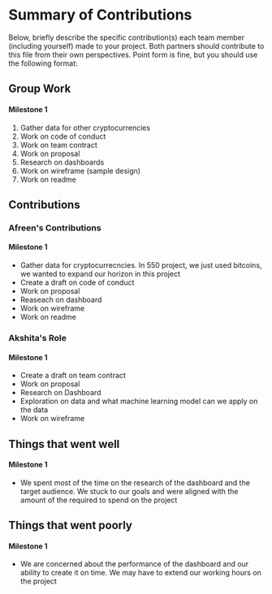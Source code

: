 # Summary of Contributions

Below, briefly describe the specific contribution(s) each team member (including yourself) made to your project. 
Both partners should contribute to this file from their own perspectives.
Point form is fine, but you should use the following format:

## Group Work

#### Milestone 1
1. Gather data for other cryptocurrencies
2. Work on code of conduct
3. Work on team contract
2. Work on proposal
3. Research on dashboards
4. Work on wireframe (sample design)
5. Work on readme


## Contributions

### Afreen's Contributions

#### Milestone 1
- Gather data for cryptocurrecncies. In 550 project, we just used bitcoins, we wanted to expand our horizon in this project
- Create a draft on code of conduct
- Work on proposal
- Reaseach on dashboard
- Work on wireframe
- Work on readme



### Akshita's Role

#### Milestone 1
- Create a draft on team contract
- Work on proposal
- Research on Dashboard
- Exploration on data and what machine learning model can we apply on the data
- Work on wireframe




## Things that went well

#### Milestone 1
- We spent most of the time on the research of the dashboard and the target audience. We stuck to our goals and were aligned with the amount of the required to spend on the project




## Things that went poorly

#### Milestone 1
- We are concerned about the performance of the dashboard and our ability to create it on time. We may have to extend our working hours on the project